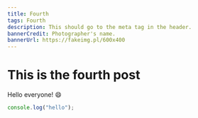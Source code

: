 ```yaml
---
title: Fourth
tags: Fourth
description: This should go to the meta tag in the header.
bannerCredit: Photographer's name.
bannerUrl: https://fakeimg.pl/600x400
---
```


# This is the fourth post

Hello everyone! :smile:

```ts
console.log("hello");
```

